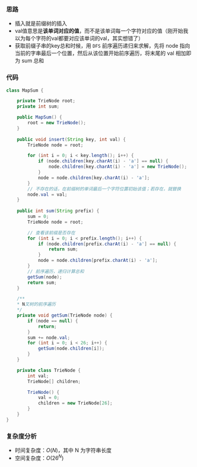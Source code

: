 ### 思路

-   插入就是前缀树的插入
-   val值意思是**该单词对应的值**，而不是该单词每一个字符对应的值（刚开始我以为每个字符的val都要对应该单词的val，其实想错了）
-   获取前缀子串的key总和时候，用 `DFS` 前序遍历递归来求解，先将 node 指向当前的字串最后一个位置，然后从该位置开始前序遍历，将末尾的 val 相加即为 sum 总和

### 代码


```java
class MapSum {

    private TrieNode root;
    private int sum;

    public MapSum() {
        root = new TrieNode();
    }
    
    public void insert(String key, int val) {
        TrieNode node = root;

        for (int i = 0; i < key.length(); i++) {
            if (node.children[key.charAt(i) - 'a'] == null) {
                node.children[key.charAt(i) - 'a'] = new TrieNode();
            }
            node = node.children[key.charAt(i) - 'a'];
        }
        // 不存在的话，在前缀树的单词最后一个字符位置初始该值；若存在，就替换
        node.val = val;
    }
    
    public int sum(String prefix) {
        sum = 0;
        TrieNode node = root;

        // 查看该前缀是否存在
        for (int i = 0; i < prefix.length(); i++) {
            if (node.children[prefix.charAt(i) - 'a'] == null) {
                return sum;
            }
            node = node.children[prefix.charAt(i) - 'a'];
        }
        // 前序遍历，递归计算总和
        getSum(node);
        return sum;
    }

    /**
    * N叉树的前序遍历
    */
    private void getSum(TrieNode node) {
        if (node == null) {
            return;
        }
        sum += node.val;
        for (int i = 0; i < 26; i++) {
            getSum(node.children[i]);
        }
    }

    private class TrieNode {
        int val;
        TrieNode[] children;

        TrieNode() {
            val = 0;
            children = new TrieNode[26];
        }
    }
}
```

### **复杂度分析**

- 时间复杂度：$O(N)$，其中 N 为字符串长度
- 空间复杂度：$O(26^N)$